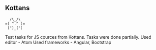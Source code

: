 ## Kottans

```
  /\_/\
=( ^.^ )=
 (")_(")
```

Test tasks for JS cources from Kottans. Tasks were done partially.
Used editor - Atom
Used frameworks - Angular, Bootstrap

